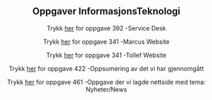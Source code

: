 <html lang="en">
<head>
    <meta charset="UTF-8">
    <meta name="viewport" content="width=device-width, initial-scale=1.0">
    <meta http-equiv="X-UA-Compatible" content="ie=edge">

<center> <h2>Oppgaver InformasjonsTeknologi</h2>

<center>
<body>
    <p>Trykk <a href="https://marcusrams.github.io/Tollef-og-Marcus/392/Github Tutorial.html" target="_blank"> her</a> for oppgave 392 -Service Desk</p> 
    <p>Trykk <a href="https://marcusrams.github.io/Tollef-og-Marcus/341/MarcusFørsteWebsite.html" target="_blank"> her</a> for oppgave 341 -Marcus Website</p>
    <p>Trykk <a href="https://marcusrams.github.io/Tollef-og-Marcus/341-Tollef/TollefF%C3%B8rsteWebsite.html" target="_blank"> her</a> for oppgave 341 -Tollef Website</p>
    <p>Trykk <a href="https://marcusrams.github.io/Tollef-og-Marcus/422/index.html" target="_blank"> her</a> for oppgave 422 -Oppsumering av det vi har gjennomgått</p>
    <p>Trykk <a href="https://marcusrams.github.io/Tollef-og-Marcus/461/framside.html" target="_blank"> her</a> for oppgave 461 -Oppgave der vi lagde nettside med tema: Nyheter/News</p>
    
    
    
    
    
<br>
<br>
<br> 
<br>
<br>
<br>
<br>
<br>
<br>
<br>
<br>
<br>
<br>
<br>
<br>
<br>
<br>
<br>
<br>

</body>

